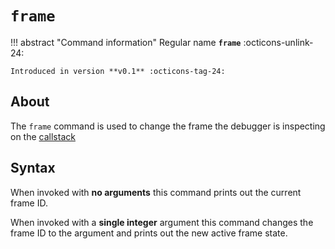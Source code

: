 # `frame`

!!! abstract "Command information"
    Regular name **`frame`** :octicons-unlink-24:

    Introduced in version **v0.1** :octicons-tag-24:

## About

The `frame` command is used to change the frame the debugger is inspecting on the [callstack](./backtrace.md)

## Syntax

When invoked with **no arguments** this command prints out the current frame ID.

When invoked with a **single integer** argument this command changes the frame ID to the argument and prints out the new active frame state.
